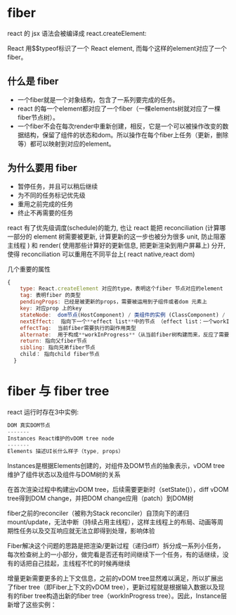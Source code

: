 # fiber

react 的 jsx 语法会被编译成 react.createElement:

React 用$$typeof标识了一个 React element, 而每个这样的element对应了一个fiber。

## 什么是 fiber

* 一个fiber就是一个对象结构，包含了一系列要完成的任务。
* react 的每一个element都对应了一个fiber（一棵elements树就对应了一棵fiber节点树）。
* 一个fiber不会在每次render中重新创建，相反，它是一个可以被操作改变的数据结构，保留了组件的状态和dom。所以操作在每个fiber上任务（更新，删除等）都可以映射到对应的element。

## 为什么要用 fiber

* 暂停任务，并且可以稍后继续
* 为不同的任务标记优先级
* 重用之前完成的任务
* 终止不再需要的任务

react 有了优先级调度(schedule)的能力, 也让 react 能把 reconciliation (计算哪一部分的 element 树需要被更新, 计算更新的这一步也被分为很多 unit, 防止阻塞主线程 ) 和 render( 使用那些计算好的更新信息, 把更新渲染到用户屏幕上) 分开, 使得 reconciliation 可以重用在不同平台上( react native,react dom)

几个重要的属性

```js
{
    type: React.createElement 对应的type，表明这个fiber 节点对应的element
    tag: 表明fiber 的类型
    pendingProps: 已经是被更新的props，需要被运用到子组件或者dom 元素上
    key: 对应prop 上的key
    stateNode:  dom节点(HostComponent) / 类组件的实例 (ClassComponent) / fn() (FunctionComponent) 
    nextEffect:  指向下一个**effect list**中的节点 （effect list：一个workInProgress（finishedWork）的子树，是在render阶段 最终需要决定被执行更新 的产物，会在commit阶段被处理）
    effectTag:  当前fiber需要执行的副作用类型
    alternate:  用于构成**workInProgress**（从当前fiber树构建而来，反应了需要被更新渲染到用户屏幕的状态树）
    return: 指向父fiber节点
    sibling: 指向兄弟fiber节点
    child： 指向child fiber节点
  }
```

# fiber 与 fiber tree
react 运行时存在3中实例:

```js
DOM 真实DOM节点
-------
Instances React维护的vDOM tree node
-------
Elements 描述UI长什么样子（type, props）
```

Instances是根据Elements创建的，对组件及DOM节点的抽象表示，vDOM tree维护了组件状态以及组件与DOM树的关系

在首次渲染过程中构建出vDOM tree，后续需要更新时（setState()），diff vDOM tree得到DOM change，并把DOM change应用（patch）到DOM树


fiber之前的reconciler（被称为Stack reconciler）自顶向下的递归mount/update，无法中断（持续占用主线程），这样主线程上的布局、动画等周期性任务以及交互响应就无法立即得到处理，影响体验

Fiber解决这个问题的思路是把渲染/更新过程（递归diff）拆分成一系列小任务，每次检查树上的一小部分，做完看是否还有时间继续下一个任务，有的话继续，没有的话把自己挂起，主线程不忙的时候再继续

增量更新需要更多的上下文信息，之前的vDOM tree显然难以满足，所以扩展出了fiber tree（即Fiber上下文的vDOM tree），更新过程就是根据输入数据以及现有的fiber tree构造出新的fiber tree（workInProgress tree）。因此，Instance层新增了这些实例：





